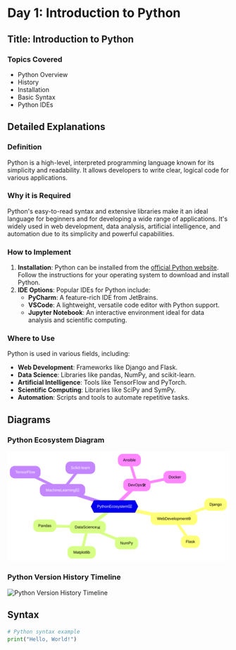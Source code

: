 # Day 1: Introduction to Python

## Title: Introduction to Python

### Topics Covered
- Python Overview
- History
- Installation
- Basic Syntax
- Python IDEs

## Detailed Explanations

### Definition
Python is a high-level, interpreted programming language known for its simplicity and readability. It allows developers to write clear, logical code for various applications.

### Why it is Required
Python's easy-to-read syntax and extensive libraries make it an ideal language for beginners and for developing a wide range of applications. It's widely used in web development, data analysis, artificial intelligence, and automation due to its simplicity and powerful capabilities.

### How to Implement
1. **Installation**: Python can be installed from the [official Python website](https://www.python.org/downloads/). Follow the instructions for your operating system to download and install Python.
2. **IDE Options**: Popular IDEs for Python include:
   - **PyCharm**: A feature-rich IDE from JetBrains.
   - **VSCode**: A lightweight, versatile code editor with Python support.
   - **Jupyter Notebook**: An interactive environment ideal for data analysis and scientific computing.

### Where to Use
Python is used in various fields, including:
- **Web Development**: Frameworks like Django and Flask.
- **Data Science**: Libraries like pandas, NumPy, and scikit-learn.
- **Artificial Intelligence**: Tools like TensorFlow and PyTorch.
- **Scientific Computing**: Libraries like SciPy and SymPy.
- **Automation**: Scripts and tools to automate repetitive tasks.

## Diagrams

### Python Ecosystem Diagram
![Python Ecosystem Diagram](images/python_ecosystem_diagram.png)

### Python Version History Timeline
![Python Version History Timeline](images/python_version_history_timeline.png)

## Syntax
```python
# Python syntax example
print("Hello, World!")

